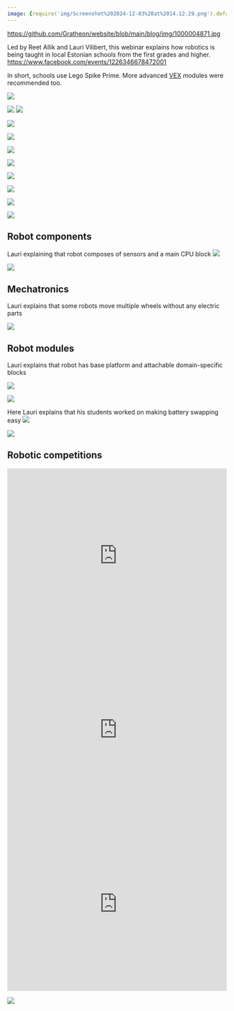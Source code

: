 ```yaml
---
image: {require('img/Screenshot%202024-12-03%20at%2014.12.29.png').default}
---
```

https://github.com/Gratheon/website/blob/main/blog/img/1000004871.jpg

Led by Reet Allik and Lauri Vilibert, this webinar explains how robotics is being taught in local Estonian schools from the first grades and higher.
https://www.facebook.com/events/1226346678472001

In short, schools use Lego Spike Prime. More advanced [VEX](https://www.vexrobotics.com/) modules were recommended too.

![](img/Screenshot%202024-12-03%20at%2014.12.29.png)

<!--truncate-->

![](img/462923167_867975252122464_1367117548670066460_n.jpg)
![](img/Screenshot%202024-12-03%20at%2013.32.11.png)

![](img/Screenshot%202024-12-03%20at%2013.49.41.png)

![](img/Screenshot%202024-12-03%20at%2013.46.41.png)

![](img/Screenshot%202024-12-03%20at%2013.36.29.png)

![](img/Screenshot%202024-12-03%20at%2013.34.09.png)





![](img/Screenshot%202024-12-03%20at%2014.12.50.png)

![](img/Screenshot%202024-12-03%20at%2014.13.04.png)



![](img/Screenshot%202024-12-03%20at%2014.11.07.png)

![](img/Screenshot%202024-12-03%20at%2013.53.32.png)



## Robot components
Lauri explaining that robot composes of sensors and a main CPU block
![](img/Screenshot%202024-12-03%20at%2014.13.38.png)

![](img/Screenshot%202024-12-03%20at%2014.13.43.png)


## Mechatronics
Lauri explains that some robots move multiple wheels without any electric parts

![](img/Screenshot%202024-12-03%20at%2014.13.59.png)




## Robot modules
Lauri explains that robot has base platform and attachable domain-specific blocks


![](img/Screenshot%202024-12-03%20at%2014.15.02.png)

![](img/Screenshot%202024-12-03%20at%2014.15.14.png)



Here Lauri explains that his students worked on making battery swapping easy
![](img/Screenshot%202024-12-03%20at%2014.15.48.png)

![](img/Screenshot%202024-12-03%20at%2014.16.38.png)



## Robotic competitions

<iframe width="100%" height="400" src="https://www.youtube.com/embed/gM2czbulVR4" title="FIRST LEGO League Robot game - team Öökullid, Estonia" frameborder="0" allow="accelerometer; autoplay; clipboard-write; encrypted-media; gyroscope; picture-in-picture; web-share" referrerpolicy="strict-origin-when-cross-origin" allowfullscreen></iframe>


<iframe width="100%" height="400" src="https://www.youtube.com/embed/EDS6sqYQYW8" title="Öökullid | Animal Allies 2016/17 | 321 Points" frameborder="0" allow="accelerometer; autoplay; clipboard-write; encrypted-media; gyroscope; picture-in-picture; web-share" referrerpolicy="strict-origin-when-cross-origin" allowfullscreen></iframe>

<iframe width="100%" height="400" src="https://www.youtube.com/embed/SvzjuR_nrFA" title="Theodor III vs Luts - Robolahing 2024" frameborder="0" allow="accelerometer; autoplay; clipboard-write; encrypted-media; gyroscope; picture-in-picture; web-share" referrerpolicy="strict-origin-when-cross-origin" allowfullscreen></iframe>


![](img/Screenshot%202024-12-03%20at%2014.12.00.png)